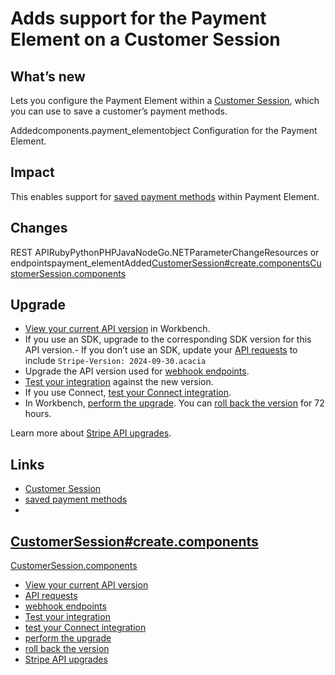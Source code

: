 # Adds support for the Payment Element on a Customer Session

## What’s new

Lets you configure the Payment Element within a [Customer
Session](https://docs.stripe.com/api/customer_sessions), which you can use to
save a customer’s payment methods.

Addedcomponents.payment_elementobject
Configuration for the Payment Element.

## Impact

This enables support for [saved payment
methods](https://docs.stripe.com/payments/save-customer-payment-methods) within
Payment Element.

## Changes

REST APIRubyPythonPHPJavaNodeGo.NETParameterChangeResources or
endpointspayment_elementAdded[CustomerSession#create.components](https://docs.stripe.com/api/customer_sessions/create#create_customer_session-components)[CustomerSession.components](https://docs.stripe.com/api/customer_sessions/object#customer_session_object-components)
## Upgrade

- [View your current API
version](https://docs.stripe.com/upgrades#view-your-api-version-and-the-latest-available-upgrade-in-workbench)
in Workbench.
- If you use an SDK, upgrade to the corresponding SDK version for this API
version.- If you don’t use an SDK, update your [API
requests](https://docs.stripe.com/api/versioning) to include `Stripe-Version:
2024-09-30.acacia`
- Upgrade the API version used for [webhook
endpoints](https://docs.stripe.com/webhooks/versioning).
- [Test your integration](https://docs.stripe.com/testing) against the new
version.
- If you use Connect, [test your Connect
integration](https://docs.stripe.com/connect/testing).
- In Workbench, [perform the
upgrade](https://docs.stripe.com/upgrades#perform-the-upgrade). You can [roll
back the version](https://docs.stripe.com/upgrades#roll-back-your-api-version)
for 72 hours.

Learn more about [Stripe API upgrades](https://docs.stripe.com/upgrades).

## Links

- [Customer Session](https://docs.stripe.com/api/customer_sessions)
- [saved payment
methods](https://docs.stripe.com/payments/save-customer-payment-methods)
-
[CustomerSession#create.components](https://docs.stripe.com/api/customer_sessions/create#create_customer_session-components)
-
[CustomerSession.components](https://docs.stripe.com/api/customer_sessions/object#customer_session_object-components)
- [View your current API
version](https://docs.stripe.com/upgrades#view-your-api-version-and-the-latest-available-upgrade-in-workbench)
- [API requests](https://docs.stripe.com/api/versioning)
- [webhook endpoints](https://docs.stripe.com/webhooks/versioning)
- [Test your integration](https://docs.stripe.com/testing)
- [test your Connect integration](https://docs.stripe.com/connect/testing)
- [perform the upgrade](https://docs.stripe.com/upgrades#perform-the-upgrade)
- [roll back the
version](https://docs.stripe.com/upgrades#roll-back-your-api-version)
- [Stripe API upgrades](https://docs.stripe.com/upgrades)